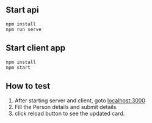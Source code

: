 ## Start api

    npm install
    npm run serve

## Start client app

    npm install
    npm start

## How to test
1. After starting server and client, goto [localhost:3000](http://localhost:3000/)
2. Fill the Person details and submit details.
3. click reload button to see the updated card.